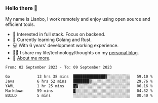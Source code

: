 ### Hello there 👋

My name is Lianbo, I work remotely and enjoy using open source and efficient tools.

- 🔭 Interested in full stack. Focus on backend.
- 🌱 Currently learning Golang and Rust.
- 💻 With 6 years' development working experience.
- ✍🏻 I share my life/technology/thoughts on my [personal blog](https://godruoyi.com).
- 👒 [About me more](https://godruoyi.com/posts/About-godruoyi).

<!--START_SECTION:waka-->

```txt
From: 02 September 2023 - To: 09 September 2023

Go            13 hrs 38 mins  ██████████████▓░░░░░░░░░░   59.10 %
Java          6 hrs 52 mins   ███████▒░░░░░░░░░░░░░░░░░   29.76 %
YAML          1 hr 25 mins    █▓░░░░░░░░░░░░░░░░░░░░░░░   06.16 %
Markdown      59 mins         █░░░░░░░░░░░░░░░░░░░░░░░░   04.32 %
BUILD         5 mins          ░░░░░░░░░░░░░░░░░░░░░░░░░   00.40 %
```

<!--END_SECTION:waka-->
